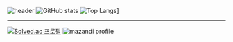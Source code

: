 ![header](https://capsule-render.vercel.app/api?type=rounded&color=000000&text=Hwang%20program&fontColor=FFD700&fontSize=50&animation=twinkling)
![GitHub stats](https://github-readme-stats.vercel.app/api?username=Hwangprogram&show_icons=true&theme=radical)
![Top Langs](https://github-readme-stats.vercel.app/api/top-langs/?username=anuraghazra)]

---

[![Solved.ac
프로필](http://mazassumnida.wtf/api/generate_badge?boj=dmg05135)](https://solved.ac/{handle}) 
![mazandi profile](http://mazandi.herokuapp.com/api?handle=dmg05135&theme=dark)

<!--
**hwangprogram/hwangprogram** is a ✨ _special_ ✨ repository because its `README.md` (this file) appears on your GitHub profile.

Here are some ideas to get you started:

- 🔭 I’m currently working on ...
- 🌱 I’m currently learning ...
- 👯 I’m looking to collaborate on ...
- 🤔 I’m looking for help with ...
- 💬 Ask me about ...
- 📫 How to reach me: ...
- 😄 Pronouns: ...
- ⚡ Fun fact: ...
-->
